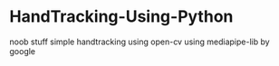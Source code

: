 # HandTracking-Using-Python
noob stuff
simple handtracking using open-cv
using mediapipe-lib by google 



